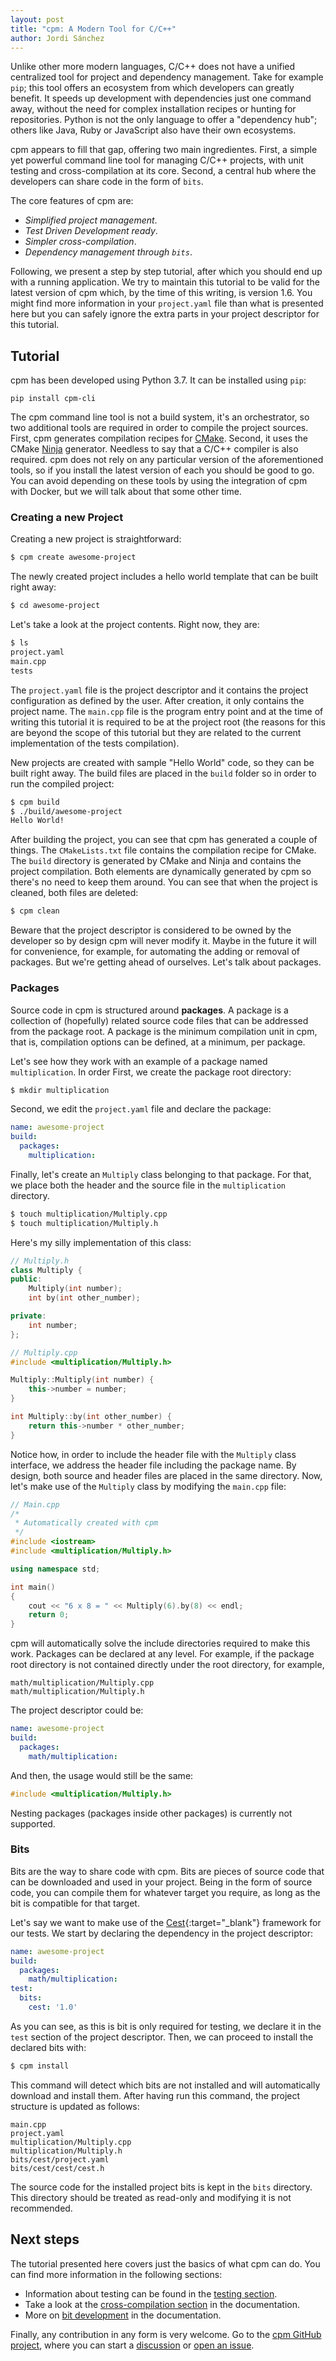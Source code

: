 ```yaml
---
layout: post
title: "cpm: A Modern Tool for C/C++"
author: Jordi Sánchez
---
```


Unlike other more modern languages, C/C++ does not have a unified centralized tool for project and dependency management. Take for example `pip`; this tool offers an ecosystem from which developers can greatly benefit. It speeds up development with dependencies just one command away, without the need for complex installation recipes or hunting for repositories. Python is not the only language to offer a "dependency hub"; others like Java, Ruby or JavaScript also have their own ecosystems.

cpm appears to fill that gap, offering two main ingredientes. First, a simple yet powerful command line tool for managing C/C++ projects, with unit testing and cross-compilation at its core. Second, a central hub where the developers can share code in the form of `bits`. 

The core features of cpm are:

* *Simplified project management*.
* *Test Driven Development ready*.
* *Simpler cross-compilation*.
* *Dependency management through `bits`*.

Following, we present a step by step tutorial, after which you should end up with a running application. We try to maintain this tutorial to be valid for the latest version of cpm which, by the time of this writing, is version 1.6. You might find more information in your `project.yaml` file than what is presented here but you can safely ignore the extra parts in your project descriptor for this tutorial.

## Tutorial

cpm has been developed using Python 3.7. It can be installed using `pip`:

```
pip install cpm-cli
```

The cpm command line tool is not a build system, it's an orchestrator, so two additional tools are required in order to compile the project sources. First, cpm generates compilation recipes for <a href="https://cmake.org" target="_blank" rel="noopener">CMake</a>. Second, it uses the CMake <a href="https://ninja-build.org" target="_blank" rel="noopener">Ninja</a> generator. Needless to say that a C/C++ compiler is also required. cpm does not rely on any particular version of the aforementioned tools, so if you install the latest version of each you should be good to go. You can avoid depending on these tools by using the integration of cpm with Docker, but we will talk about that some other time.

### Creating a new Project

Creating a new project is straightforward:

```bash
$ cpm create awesome-project
```

The newly created project includes a hello world template that can be built right away:

```bash
$ cd awesome-project
```

Let's take a look at the project contents. Right now, they are:

```bash
$ ls
project.yaml
main.cpp
tests
```

The `project.yaml` file is the project descriptor and it contains the project configuration as defined by the user. After creation, it only contains the project name. The `main.cpp` file is the program entry point and at the time of writing this tutorial it is required to be at the project root (the reasons for this are beyond the scope of this tutorial but they are related to the current implementation of the tests compilation).

New projects are created with sample "Hello World" code, so they can be built right away. The build files are placed in the `build` folder so in order to run the compiled project:

```bash
$ cpm build
$ ./build/awesome-project
Hello World!
```

After building the project, you can see that cpm has generated a couple of things. The `CMakeLists.txt` file contains the compilation recipe for CMake. The `build` directory is generated by CMake and Ninja and contains the project compilation. Both elements are dynamically generated by cpm so there's no need to keep them around. You can see that when the project is cleaned, both files are deleted:

```bash
$ cpm clean
```

Beware that the project descriptor is considered to be owned by the developer so by design cpm will never modify it. Maybe in the future it will for convenience, for example, for automating the adding or removal of packages. But we're getting ahead of ourselves. Let's talk about packages.

### Packages

Source code in cpm is structured around <strong>packages</strong>. A package is a collection of (hopefully) related source code files that can be addressed from the package root. A package is the minimum compilation unit in cpm, that is, compilation options can be defined, at a minimum, per package.

Let's see how they work with an example of a package named `multiplication`. In order First, we create the package root directory:

```bash
$ mkdir multiplication
```

Second, we edit the `project.yaml` file and declare the package:

```yaml
name: awesome-project
build:
  packages:
    multiplication:
```

Finally, let's create an `Multiply` class belonging to that package. For that, we place both the header and the source file in the `multiplication` directory.

```bash
$ touch multiplication/Multiply.cpp
$ touch multiplication/Multiply.h
```

Here's my silly implementation of this class:

```cpp
// Multiply.h
class Multiply {
public:
    Multiply(int number);
    int by(int other_number);

private:
    int number;
};
```

```cpp
// Multiply.cpp
#include <multiplication/Multiply.h>

Multiply::Multiply(int number) {
    this->number = number;
}

int Multiply::by(int other_number) {
    return this->number * other_number;
}
```

Notice how, in order to include the header file with the `Multiply` class interface, we address the header file including the package name. By design, both source and header files are placed in the same directory. Now, let's make use of the `Multiply` class by modifying the `main.cpp` file:

```cpp
// Main.cpp
/*
 * Automatically created with cpm
 */
#include <iostream>
#include <multiplication/Multiply.h>

using namespace std;

int main()
{
    cout << "6 x 8 = " << Multiply(6).by(8) << endl;
    return 0;
}
```

cpm will automatically solve the include directories required to make this work. Packages can be declared at any level. For example, if the package root directory is not contained directly under the root directory, for example, 

```
math/multiplication/Multiply.cpp
math/multiplication/Multiply.h
```

The project descriptor could be:

```yaml
name: awesome-project
build:
  packages:
    math/multiplication:
```

And then, the usage would still be the same:

```cpp
#include <multiplication/Multiply.h>
```

Nesting packages (packages inside other packages) is currently not supported.

### Bits

Bits are the way to share code with cpm. Bits are pieces of source code that can be downloaded and used in your project. Being in the form of source code, you can compile them for whatever target you require, as long as the bit is compatible for that target.

Let's say we want to make use of the [Cest](https://cestframework.com/){:target="_blank"} framework for our tests. We start by declaring the dependency in the project descriptor:

```yaml
name: awesome-project
build:
  packages:
    math/multiplication:
test:
  bits:
    cest: '1.0'
```

As you can see, as this is bit is only required for testing, we declare it in the `test` section of the project descriptor. Then, we can proceed to install the declared bits with:

```bash
$ cpm install
```

This command will detect which bits are not installed and will automatically download and install them. After having run this command, the project structure is updated as follows:

```
main.cpp
project.yaml
multiplication/Multiply.cpp
multiplication/Multiply.h
bits/cest/project.yaml
bits/cest/cest/cest.h
```

The source code for the installed project bits is kept in the `bits` directory. This directory should be treated as read-only and modifying it is not recommended.

## Next steps

The tutorial presented here covers just the basics of what cpm can do. You can find more information in the following sections:

* Information about testing can be found in the [testing section](/documentation/testing.html).
* Take a look at the [cross-compilation section](/documentation/cross-compilation.html) in the documentation.
* More on [bit development](/documentation/bit-development.html) in the documentation.

Finally, any contribution in any form is very welcome. Go to the [cpm GitHub project](https://github.com/jorsanpe/cpm), where you can start a [discussion](https://github.com/jorsanpe/cpm/discussions) or [open an issue](https://github.com/jorsanpe/cpm/issues/new).

